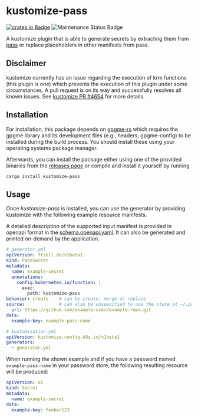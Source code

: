 # kustomize-pass

[![crates.io Badge](https://img.shields.io/crates/v/kustomize-pass?style=for-the-badge)](https://crates.io/crates/kustomize-pass)
![Maintenance Status Badge](https://img.shields.io/maintenance/yes/2022?style=for-the-badge)

A kustomize plugin that is able to generate secrets by extracting them from [pass](https://www.passwordstore.org/)
or replace placeholders in other manifests from pass.

## Disclaimer

kustomize currently has an issue regarding the execution of krm functions (this plugin is one) which prevents the execution of this plugin under some circumstances.
A pull request is on its way and successfully resolves all known issues.
See [kustomize PR #4654](https://github.com/kubernetes-sigs/kustomize/pull/4654) for more details.

## Installation
For installation, this package depends on [gpgme-rs](https://crates.io/crates/gpgme) which requires the gpgme library and its development files (e.g., headers, gpgme-config) to be installed during the build process.
You should install these using your operating systems package manager.

Afterwards, you can install the package either using one of the provided binaries from the [releases page](https://github.com/ftsell/kustomize-pass/releases/) or compile and install it yourself by running
```shell
cargo install kustomize-pass
```

## Usage

Once *kustomize-pass* is installed, you can use the generator by providing kustomize with the following example resource manifests.

A detailed description of the supported input manifest is provided in openapi format in the [schema.openapi.yaml](./schema.openapi.yaml).
It can also be generated and printed on-demand by the application.

```yaml
# generator.yml
apiVersion: ftsell.de/v1beta1
kind: PassSecret
metadata:
  name: example-secret
  annotations:
    config.kubernetes.io/function: |
      exec:
        path: kustomize-pass
behavior: create    # can be create, merge or replace
source:             # can also be unspecified to use the store at ~/.password-store
  url: https://github.com/example-user/example-repo.git
data:
  example-key: example-pass-name
```

```yaml
# kustomization.yml
apiVersion: kustomize.config.k8s.io/v1beta1
generators:
  - generator.yml
```

When running the shown example and if you have a password named `example-pass-name` in your password store, the following
resulting resource will be produced:

```yaml
apiVersion: v1
kind: Secret
metadata:
  name: example-secret
data:
  example-key: foobar123
```
